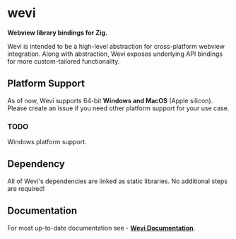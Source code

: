 # wevi

**Webview library bindings for Zig.**

Wevi is intended to be a high-level abstraction for cross-platform webview integration. Along with abstraction, Wevi exposes underlying API bindings for more custom-tailored functionality.

## Platform Support

As of now, Wevi supports 64-bit **Windows and MacOS** (Apple silicon). Please create an issue if you need other platform support for your use case.

### TODO

Windows platform support.

## Dependency

All of Wevi's dependencies are linked as static libraries. No additional steps are required!

## Documentation

For most up-to-date documentation see - [**Wevi Documentation**](https://bitlaabwevi.web.app/).